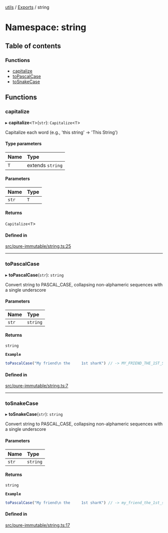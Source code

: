 [utils](../README.md) / [Exports](../modules.md) / string

# Namespace: string

## Table of contents

### Functions

- [capitalize](string.md#capitalize)
- [toPascalCase](string.md#topascalcase)
- [toSnakeCase](string.md#tosnakecase)

## Functions

### capitalize

▸ **capitalize**<`T`\>(`str`): `Capitalize`<`T`\>

Capitalize each word (e.g., 'this string' -> 'This String')

#### Type parameters

| Name | Type |
| :------ | :------ |
| `T` | extends `string` |

#### Parameters

| Name | Type |
| :------ | :------ |
| `str` | `T` |

#### Returns

`Capitalize`<`T`\>

#### Defined in

[src/pure-immutable/string.ts:25](https://github.com/alpinisme/utils/blob/08ceb73/src/pure-immutable/string.ts#L25)

___

### toPascalCase

▸ **toPascalCase**(`str`): `string`

Convert string to PASCAL_CASE,
collapsing non-alphameric sequences with a single underscore

#### Parameters

| Name | Type |
| :------ | :------ |
| `str` | `string` |

#### Returns

`string`

**`Example`**

```ts
toPascalCase("My friend\n the     1st sharK") // -> MY_FRIEND_THE_1ST_SHARK
```

#### Defined in

[src/pure-immutable/string.ts:7](https://github.com/alpinisme/utils/blob/08ceb73/src/pure-immutable/string.ts#L7)

___

### toSnakeCase

▸ **toSnakeCase**(`str`): `string`

Convert string to PASCAL_CASE,
collapsing non-alphameric sequences with a single underscore

#### Parameters

| Name | Type |
| :------ | :------ |
| `str` | `string` |

#### Returns

`string`

**`Example`**

```ts
toPascalCase("My friend\n the     1st sharK") // -> my_friend_the_1st_shark
```

#### Defined in

[src/pure-immutable/string.ts:17](https://github.com/alpinisme/utils/blob/08ceb73/src/pure-immutable/string.ts#L17)
